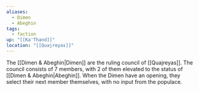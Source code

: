 ```yaml
---
aliases:
  - Dimen
  - Abeghin
tags:
  - faction
up: "[[Ka'Thand]]"
location: "[[Quajreyas]]"
---
```

The [[Dimen & Abeghin|Dimen]] are the ruling council of [[Quajreyas]]. The council consists of 7 members, with 2 of them elevated to the status of [[Dimen & Abeghin|Abeghin]]. When the Dimen have an opening, they select their next member themselves, with no input from the populace.  